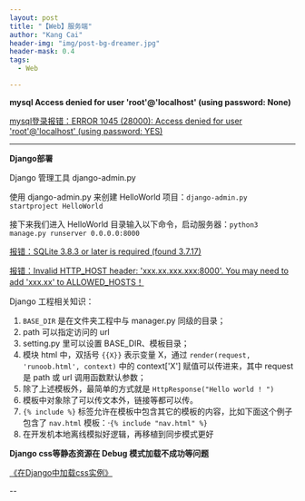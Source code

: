 ```yaml
---
layout: post
title: "【Web】服务端"
author: "Kang Cai"
header-img: "img/post-bg-dreamer.jpg"
header-mask: 0.4
tags:
  - Web

---
```


**mysql Access denied for user 'root'@'localhost' (using password: None)**

[mysql登录报错：ERROR 1045 (28000): Access denied for user 'root'@'localhost' (using password: YES)](https://www.cnblogs.com/zhongyehai/p/10695334.html)

---

**Django部署**

Django 管理工具 django-admin.py

使用 django-admin.py 来创建 HelloWorld 项目：`django-admin.py startproject HelloWorld`

接下来我们进入 HelloWorld 目录输入以下命令，启动服务器：`python3 manage.py runserver 0.0.0.0:8000`

[报错：SQLite 3.8.3 or later is required (found 3.7.17)](https://blog.csdn.net/qq_39969226/article/details/92218635)

[报错：Invalid HTTP_HOST header: 'xxx.xx.xxx.xxx:8000'. You may need to add 'xxx.xx' to ALLOWED_HOSTS！](https://blog.csdn.net/lezeqe/article/details/83820621)

Django 工程相关知识：

1. `BASE_DIR` 是在文件夹工程中与 manager.py 同级的目录；
2. path 可以指定访问的 url
3. setting.py 里可以设置 BASE_DIR、模板目录；
4. 模块 html 中，双括号 `{{X}}` 表示变量 X，通过 `render(request, 'runoob.html', context)` 中的 context['X'] 赋值可以传进来，其中 request 是 path 或 url 调用函数默认参数；
5. 除了上述模板外，最简单的方式就是 `HttpResponse("Hello world ! ")`
6. 模板中对象除了可以传文本外，链接等都可以传。
7. `{% include %}` 标签允许在模板中包含其它的模板的内容，比如下面这个例子包含了 `nav.html` 模板：·`{% include "nav.html" %}`
8. 在开发机本地离线模拟好逻辑，再移植到同步模式更好

**Django css等静态资源在 Debug 模式加载不成功等问题**

[《在Django中加载css实例》](https://blog.csdn.net/Pansc2004/article/details/80553573)

--

